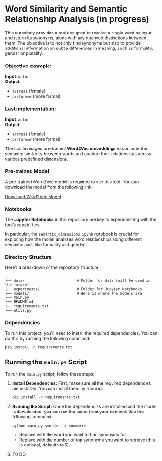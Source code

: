 # Word Similarity and Semantic Relationship Analysis (in progress)

This repository provides a tool designed to receive a single word as input and return its synonyms, along with any nuanced distinctions between them. The objective is to not only find synonyms but also to provide additional information on subtle differences in meaning, such as formality, gender or plurality.

### Objective example:

**Input**: `actor`  
**Output**:
- `actress` (female) 
- `performer` (more formal)


### Last implementation:

**Input**: `actor`  
**Output**:
- `actress` (female) 
- `performer` (more formal)


The tool leverages pre-trained **Word2Vec embeddings** to compute the semantic similarity between words and analyze their relationships across various predefined dimensions.

### Pre-trained Model

A pre-trained Word2Vec model is required to use this tool. You can download the model from the following link:

[Download Word2Vec Model](https://drive.google.com/file/d/0B7XkCwpI5KDYNlNUTTlSS21pQmM/edit?usp=sharing)


### Notebooks

The **Jupyter Notebooks** in this repository are key to experimenting with the tool’s capabilities. 

In particular, the `semantic_dimensions.ipynb` notebook is crucial for exploring how the model analyzes word relationships along different semantic axes like formality and gender.


### Directory Structure

Here’s a breakdown of the repository structure
```
.
├── data/                        # Folder for data (will be used in the future)
├── experiments/                 # Folder for Jupyter Notebooks
├── models/                      # Here is where the models are        
├── main.py                          
├── README.md                        
├── requirements.txt                 
└── utils.py   
```


### Dependencies

To run this project, you'll need to install the required dependencies. You can do this by running the following command:

```
pip install -r requirements.txt
```

## Running the `main.py` Script

To run the `main.py` script, follow these steps:

1. **Install Dependencies:**
   First, make sure all the required dependencies are installed. You can install them by running:

   ```bash
   pip install -r requirements.txt
   ```
   
2. **Running the Script:**
    Once the dependencies are installed and the model is downloaded, you can run the script from your terminal. Use the following command:

    ```
    python main.py <word> --N <number>
    ```
    - Replace <word> with the word you want to find synonyms for.
    - Replace <number> with the number of top synonyms you want to retrieve (this is optional, defaults to 5).

3. TO DO